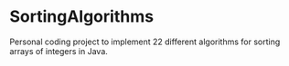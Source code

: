 # SortingAlgorithms
Personal coding project to implement 22 different algorithms for sorting arrays of integers in Java.
